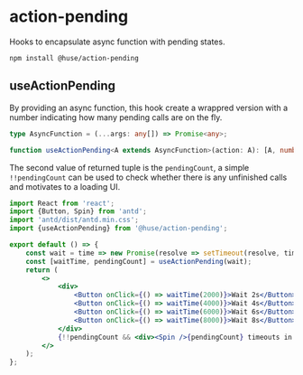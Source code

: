 # action-pending

Hooks to encapsulate async function with pending states.

```shell
npm install @huse/action-pending
```

## useActionPending

By providing an async function, this hook create a wrappred version with a number indicating how many pending calls are on the fly.

```typescript
type AsyncFunction = (...args: any[]) => Promise<any>;

function useActionPending<A extends AsyncFunction>(action: A): [A, number]
```

The second value of returned tuple is the `pendingCount`, a simple `!!pendingCount` can be used to check whether there is any unfinished calls and motivates to a loading UI.

```jsx
import React from 'react';
import {Button, Spin} from 'antd';
import 'antd/dist/antd.min.css';
import {useActionPending} from '@huse/action-pending';

export default () => {
    const wait = time => new Promise(resolve => setTimeout(resolve, time));
    const [waitTime, pendingCount] = useActionPending(wait);
    return (
        <>
            <div>
                <Button onClick={() => waitTime(2000)}>Wait 2s</Button>
                <Button onClick={() => waitTime(4000)}>Wait 4s</Button>
                <Button onClick={() => waitTime(6000)}>Wait 6s</Button>
                <Button onClick={() => waitTime(8000)}>Wait 8s</Button>
            </div>
            {!!pendingCount && <div><Spin />{pendingCount} timeouts in the queue</div>}
        </>
    );
};
```
